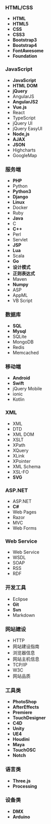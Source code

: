 











### HTML/CSS

- **HTML**
- **HTML5**
- **CSS**
- **CSS3**
- **Bootstrap3**
- **Bootstrap4**
- **FontAwesome**
- **Foundation**

### JavaScript

- **JavaScript**
- **HTML DOM**
- **jQuery**
- AngularJS
- **AngularJS2**
- **Vue.js**
- React
- TypeScript
- jQuery UI
- jQuery EasyUI
- **Node,js**
- **AJAX**
- **JSON**
- Highcharts
- GoogleMap

### 服务端

- **PHP**
- Python
- **Python3**
- **Django**
- **Linux**
- Docker
- Ruby
- **Java**
- C
- **C++**
- Perl
- Servlet
- **JSP**
- **Lua**
- Scala
- **Go**
- **设计模式**
- **正则表达式**
- Maven
- **Numpy**
- ASP
- AppML
- VB Script

### 数据库

- **SQL**
- **Mysql**
- SQLite
- MongoDB
- Redis
- Memcached

### 移动端

- **Android**
- **Swift**
- jQuery Mobile
- ionic
- Kotlin

### XML

- XML
- DTD
- XML DOM
- XSLT
- XPath
- XQuery
- XLink
- XPointer
- XML Schema
- XSL-FO
- **SVG**

### ASP.NET

- ASP.NET
- **C#**
- Web Pages
- Razor
- MVC
- Web Forms

### Web Service

- Web Service
- WSDL
- SOAP
- RSS
- RDF

### 开发工具

- Eclipse
- **Git**
- **Svn**
- Markdown

### 网站建设

- HTTP
- 网站建设指南
- 浏览器信息
- 网站主机信息
- TCP/IP
- W3C
- 网站品质

### 工具类

- **PhotoShop**
- **AfterEffects**
- **Premiere**
- **TouchDesigner**
- **C4D**
- **Unity**
- **UE4**
- **Houdini**
- **Maya**
- **TouchOSC**
- **Notch**

### 语言类

- **Three.js**
- **Processing**

### 设备类

- **DMX**
- **Arduino**